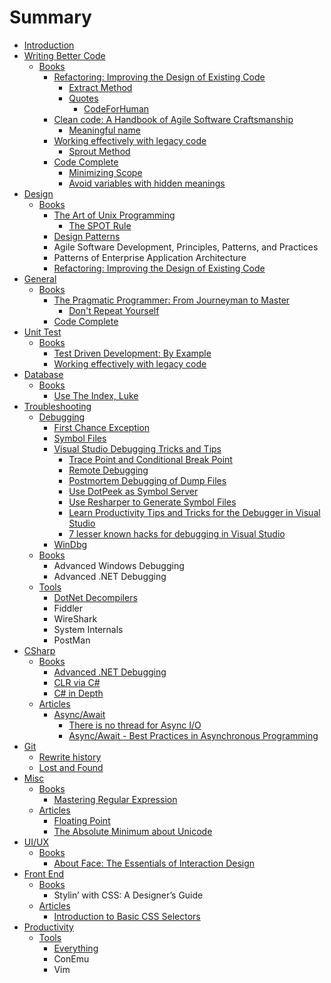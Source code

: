 # Summary

* [Introduction](README.md)
* [Writing Better Code](writing-better-code.md)
  * [Books](writing-better-code/books.md)
    * [Refactoring: Improving the Design of Existing Code](writing-better-code/books/refactoring-improving-the-design-of-existing-code.md)
      * [Extract Method](writing-better-code/books/refactoring-improving-the-design-of-existing-code/extract-method.md)
      * [Quotes](writing-better-code/books/refactoring-improving-the-design-of-existing-code/quotes.md)
        * [CodeForHuman](writing-better-code/books/refactoring-improving-the-design-of-existing-code/quotes/codeforhuman.md)
    * [Clean code: A Handbook of Agile Software Craftsmanship](writing-better-code/books/clean-code-a-handbook-of-agile-software-craftsmanship.md)
      * [Meaningful name](writing-better-code/books/clean-code-a-handbook-of-agile-software-craftsmanship/meaningful-name.md)
    * [Working effectively with legacy code](writing-better-code/books/working-effectively-with-legacy-code.md)
      * [Sprout Method](writing-better-code/books/working-effectively-with-legacy-code/sprout-method.md)
    * [Code Complete](writing-better-code/books/code-complete.md)
      * [Minimizing Scope](writing-better-code/books/code-complete/minimizing-scope.md)
      * [Avoid variables with hidden meanings](writing-better-code/books/code-complete/avoid-variables-with-hidden-meanings.md)
* [Design](design.md)
  * [Books](design/books.md)
    * [The Art of Unix Programming](design/books/the-art-of-unix-programming.md)
      * [The SPOT Rule](design/books/the-art-of-unix-programming/the-spot-rule.md)
    * [Design Patterns](design/books/design-patterns.md)
    * Agile Software Development, Principles, Patterns, and Practices
    * Patterns of Enterprise Application Architecture
    * [Refactoring: Improving the Design of Existing Code](design/books/refactoring-improving-the-design-of-existing-code.md)
* [General](general.md)
  * [Books](general/books.md)
    * [The Pragmatic Programmer: From Journeyman to Master](general/books/the-pragmatic-programmer-from-journeyman-to-master.md)
      * [Don't Repeat Yourself](general/books/the-pragmatic-programmer-from-journeyman-to-master/dont-repeat-yourself.md)
    * [Code Complete](general/books/code-complete.md)
* [Unit Test](unit-test.md)
  * [Books](unit-test/books.md)
    * [Test Driven Development: By Example](unit-test/books/test-driven-development-by-example.md)
    * [Working effectively with legacy code](unit-test/books/working-effectively-with-legacy-code.md)
* [Database](database.md)
  * [Books](database/books.md)
    * [Use The Index, Luke](database/books/use-the-index-luke.md)
* [Troubleshooting](Troubleshooting.md)
  * [Debugging](Troubleshooting/visual-studio-debugging-tricks-and-tips/debugging.md)
    * [First Chance Exception](Troubleshooting/Debugging/first-chance-exception.md)
    * [Symbol Files](Troubleshooting/Debugging/symbol-files.md)
    * [Visual Studio Debugging Tricks and Tips](Troubleshooting/visual-studio-debugging-tricks-and-tips.md)
      * [Trace Point and Conditional Break Point](Troubleshooting/Debugging/visual-studio-debugging-tricks-and-tips/break-point.md)
      * [Remote Debugging](Troubleshooting/Debugging/visual-studio-debugging-tricks-and-tips/remote-debugging.md)
      * [Postmortem Debugging of Dump Files](Troubleshooting/Debugging/visual-studio-debugging-tricks-and-tips/postmortem-debugging-of-dump-files.md)
      * [Use DotPeek as Symbol Server](Troubleshooting/Debugging/visual-studio-debugging-tricks-and-tips/use-dotpeek-as-symbol-server.md)
      * [Use Resharper to Generate Symbol Files](Troubleshooting/Debugging/visual-studio-debugging-tricks-and-tips/use-resharper-to-generate-symbol-files.md)
      * [Learn Productivity Tips and Tricks for the Debugger in Visual Studio](Troubleshooting/Debugging/learn-productivity-tips-and-tricks-for-the-debugger-in-visual-studio.md)
      * [7 lesser known hacks for debugging in Visual Studio](Troubleshooting/Debugging/visual-studio-debugging-tricks-and-tips/7-lesser-known-hacks-for-debugging-in-visual-studio.md)
    * [WinDbg](Troubleshooting/windbg.md)
  * [Books](Troubleshooting/visual-studio-debugging-tricks-and-tips/books.md)
    * Advanced Windows Debugging
    * Advanced .NET Debugging
  * [Tools](Troubleshooting/visual-studio-debugging-tricks-and-tips/tools.md)
    * [DotNet Decompilers](Troubleshooting/visual-studio-debugging-tricks-and-tips/tools/dotnet-decompilers.md)
    * Fiddler
    * WireShark
    * System Internals
    * PostMan
* [CSharp](csharp.md)
  * [Books](csharp/books.md)
    * [Advanced .NET Debugging](csharp/books/advanced-net-debugging.md)
    * [CLR via C\#](csharp/books/clr-via-c.md)
    * [C\# in Depth](csharp/books/c-in-depth.md)
  * [Articles](csharp/articles.md)
    * [Async/Await](csharp/articles/asyncawait.md)
      * [There is no thread for Async I/O](csharp/articles/understanding-async-io-await-and-async.md)
      * [Async/Await - Best Practices in Asynchronous Programming](csharp/articles/asyncawait-best-practices-in-asynchronous-programming.md)
* [Git](git.md)
  * [Rewrite history](git/rewrite-history.md)
  * [Lost and Found](git/lost-and-found.md)
* [Misc](misc.md)
  * [Books](misc/books.md)
    * [Mastering Regular Expression](misc/books/mastering-regular-expression.md)
  * [Articles](misc/articles.md)
    * [Floating Point](misc/articles/floating-point.md)
    * [The Absolute Minimum about Unicode](misc/articles/the-absolute-minimum-about-unicode.md)
* [UI/UX](uiux.md)
  * [Books](uiux/books.md)
    * [About Face: The Essentials of Interaction Design](uiux/books/about-face-the-essentials-of-interaction-design.md)
* [Front End](front-end.md)
  * [Books](front-end/books.md)
    * Stylin’ with CSS: A Designer’s Guide
  * [Articles](front-end/articles.md)
    * [Introduction to Basic CSS Selectors](front-end/articles/introduction-to-basic-css-selectors.md)
* [Productivity](productivity.md)
  * [Tools](productivity/tools.md)
    * [Everything](productivity/tools/everything.md)
    * ConEmu
    * Vim

